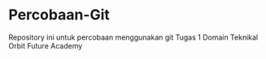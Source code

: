 # Percobaan-Git
Repository ini untuk percobaan menggunakan git
Tugas 1 Domain Teknikal
Orbit Future Academy
